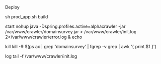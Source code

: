 Deploy

sh prod_app.sh build

start nohup java -Dspring.profiles.active=alphacrawler -jar /var/www/crawler/domainsurvey.jar >
/var/www/crawler/init.log 2>/var/www/crawler/error.log & echo

kill kill -9 $(ps ax | grep 'domainsurvey' | fgrep -v grep | awk '{ print $1 }')

log tail -f /var/www/crawler/init.log